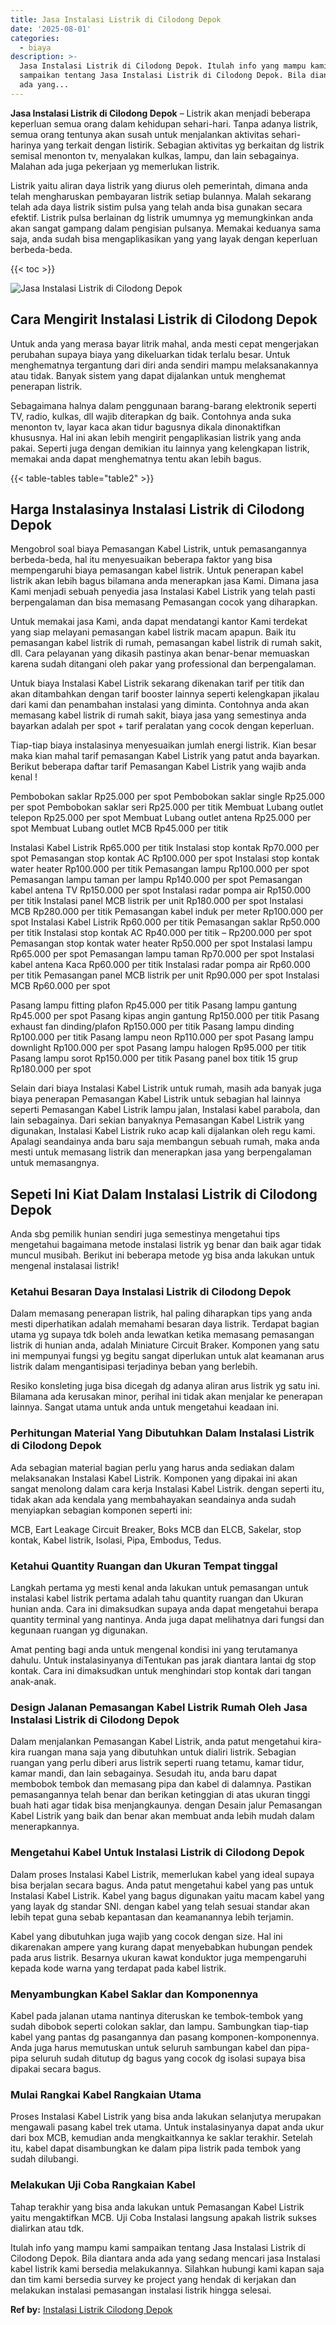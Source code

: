 ```yaml
---
title: Jasa Instalasi Listrik di Cilodong Depok
date: '2025-08-01'
categories:
  - biaya
description: >-
  Jasa Instalasi Listrik di Cilodong Depok. Itulah info yang mampu kami
  sampaikan tentang Jasa Instalasi Listrik di Cilodong Depok. Bila diantara anda
  ada yang...
---
```


**Jasa Instalasi Listrik di Cilodong Depok** – Listrik akan menjadi beberapa keperluan semua orang dalam kehidupan sehari-hari. Tanpa adanya listrik, semua orang tentunya akan susah untuk menjalankan aktivitas sehari-harinya yang terkait dengan listirik. Sebagian aktivitas yg berkaitan dg listrik semisal menonton tv, menyalakan kulkas, lampu, dan lain sebagainya. Malahan ada juga pekerjaan yg memerlukan listrik.

Listrik yaitu aliran daya listrik yang diurus oleh pemerintah, dimana anda telah mengharuskan pembayaran listrik setiap bulannya. Malah sekarang telah ada daya listrik sistim pulsa yang telah anda bisa gunakan secara efektif. Listrik pulsa berlainan dg listrik umumnya yg memungkinkan anda akan sangat gampang dalam pengisian pulsanya. Memakai keduanya sama saja, anda sudah bisa mengaplikasikan yang yang layak dengan keperluan berbeda-beda.

{{< toc >}}

![Jasa Instalasi Listrik di Cilodong Depok](/images/instalasi-listrik-murah43.png)

## Cara Mengirit Instalasi Listrik di Cilodong Depok

Untuk anda yang merasa bayar litrik mahal, anda mesti cepat mengerjakan perubahan supaya biaya yang dikeluarkan tidak terlalu besar. Untuk menghematnya tergantung dari diri anda sendiri mampu melaksanakannya atau tidak. Banyak sistem yang dapat dijalankan untuk menghemat penerapan listrik.

Sebagaimana halnya dalam penggunaan barang-barang elektronik seperti TV, radio, kulkas, dll wajib diterapkan dg baik. Contohnya anda suka menonton tv, layar kaca akan tidur bagusnya dikala dinonaktifkan khususnya. Hal ini akan lebih mengirit pengaplikasian listrik yang anda pakai. Seperti juga dengan demikian itu lainnya yang kelengkapan listrik, memakai anda dapat menghematnya tentu akan lebih bagus.

{{< table-tables table="table2" >}}

## Harga Instalasinya Instalasi Listrik di Cilodong Depok

Mengobrol soal biaya Pemasangan Kabel Listrik, untuk pemasangannya berbeda-beda, hal itu menyesuaikan beberapa faktor yang bisa mempengaruhi biaya pemasangan kabel listrik. Untuk penerapan kabel listrik akan lebih bagus bilamana anda menerapkan jasa Kami. Dimana jasa Kami menjadi sebuah penyedia jasa Instalasi Kabel Listrik yang telah pasti berpengalaman dan bisa memasang Pemasangan cocok yang diharapkan.

Untuk memakai jasa Kami, anda dapat mendatangi kantor Kami terdekat yang siap melayani pemasangan kabel listrik macam apapun. Baik itu pemasangan kabel listrik di rumah, pemasangan kabel listrik di rumah sakit, dll. Cara pelayanan yang dikasih pastinya akan benar-benar memuaskan karena sudah ditangani oleh pakar yang professional dan berpengalaman.

Untuk biaya Instalasi Kabel Listrik sekarang dikenakan tarif per titik dan akan ditambahkan dengan tarif booster lainnya seperti kelengkapan jikalau dari kami dan penambahan instalasi yang diminta. Contohnya anda akan memasang kabel listrik di rumah sakit, biaya jasa yang semestinya anda bayarkan adalah per spot + tarif peralatan yang cocok dengan keperluan.

Tiap-tiap biaya instalasinya menyesuaikan jumlah energi listrik. Kian besar maka kian mahal tarif pemasangan Kabel Listrik yang patut anda bayarkan. Berikut beberapa daftar tarif Pemasangan Kabel Listrik yang wajib anda kenal !

Pembobokan saklar Rp25.000 per spot Pembobokan saklar single Rp25.000 per spot Pembobokan saklar seri Rp25.000 per titik Membuat Lubang outlet telepon Rp25.000 per spot Membuat Lubang outlet antena Rp25.000 per spot Membuat Lubang outlet MCB Rp45.000 per titik

Instalasi Kabel Listrik Rp65.000 per titik Instalasi stop kontak Rp70.000 per spot Pemasangan stop kontak AC Rp100.000 per spot Instalasi stop kontak water heater Rp100.000 per titik Pemasangan lampu Rp100.000 per spot Pemasangan lampu taman per lampu Rp140.000 per spot Pemasangan kabel antena TV Rp150.000 per spot Instalasi radar pompa air Rp150.000 per titik Instalasi panel MCB listrik per unit Rp180.000 per spot Instalasi MCB Rp280.000 per titik Pemasangan kabel induk per meter Rp100.000 per spot Instalasi Kabel Listrik Rp60.000 per titik Pemasangan saklar Rp50.000 per titik Instalasi stop kontak AC Rp40.000 per titik – Rp200.000 per spot Pemasangan stop kontak water heater Rp50.000 per spot Instalasi lampu Rp65.000 per spot Pemasangan lampu taman Rp70.000 per spot Instalasi kabel antena Kaca Rp60.000 per titik Instalasi radar pompa air Rp60.000 per titik Pemasangan panel MCB listrik per unit Rp90.000 per spot Instalasi MCB Rp60.000 per spot

Pasang lampu fitting plafon Rp45.000 per titik Pasang lampu gantung Rp45.000 per spot Pasang kipas angin gantung Rp150.000 per titik Pasang exhaust fan dinding/plafon Rp150.000 per titik Pasang lampu dinding Rp100.000 per titik Pasang lampu neon Rp110.000 per spot Pasang lampu downlight Rp100.000 per spot Pasang lampu halogen Rp95.000 per titik Pasang lampu sorot Rp150.000 per titik Pasang panel box titik 15 grup Rp180.000 per spot

Selain dari biaya Instalasi Kabel Listrik untuk rumah, masih ada banyak juga biaya penerapan Pemasangan Kabel Listrik untuk sebagian hal lainnya seperti Pemasangan Kabel Listrik lampu jalan, Instalasi kabel parabola, dan lain sebagainya. Dari sekian banyaknya Pemasangan Kabel Listrik yang digunakan, Instalasi Kabel Listrik ruko acap kali dijalankan oleh regu kami. Apalagi seandainya anda baru saja membangun sebuah rumah, maka anda mesti untuk memasang listrik dan menerapkan jasa yang berpengalaman untuk memasangnya.

## Sepeti Ini Kiat Dalam Instalasi Listrik di Cilodong Depok


Anda sbg pemilik hunian sendiri juga semestinya mengetahui tips mengetahui bagaimana metode instalasi listrik yg benar dan baik agar tidak muncul musibah. Berikut ini beberapa metode yg bisa anda lakukan untuk mengenal instalasai listrik!

### Ketahui Besaran Daya Instalasi Listrik di Cilodong Depok

Dalam memasang penerapan listrik, hal paling diharapkan tips yang anda mesti diperhatikan adalah memahami besaran daya listrik. Terdapat bagian utama yg supaya tdk boleh anda lewatkan ketika memasang pemasangan listrik di hunian anda, adalah Miniature Circuit Braker. Komponen yang satu ini mempunyai fungsi yg begitu sangat diperlukan untuk alat keamanan arus listrik dalam mengantisipasi terjadinya beban yang berlebih.

Resiko konsleting juga bisa dicegah dg adanya aliran arus listrik yg satu ini. Bilamana ada kerusakan minor, perihal ini tidak akan menjalar ke penerapan lainnya. Sangat utama untuk anda untuk mengetahui keadaan ini.

### Perhitungan Material Yang Dibutuhkan Dalam Instalasi Listrik di Cilodong Depok

Ada sebagian material bagian perlu yang harus anda sediakan dalam melaksanakan Instalasi Kabel Listrik. Komponen yang dipakai ini akan sangat menolong dalam cara kerja Instalasi Kabel Listrik. dengan seperti itu, tidak akan ada kendala yang membahayakan seandainya anda sudah menyiapkan sebagian komponen seperti ini:

MCB, Eart Leakage Circuit Breaker, Boks MCB dan ELCB, Sakelar, stop kontak, Kabel listrik, Isolasi, Pipa, Embodus, Tedus.

### Ketahui Quantity Ruangan dan Ukuran Tempat tinggal

Langkah pertama yg mesti kenal anda lakukan untuk pemasangan untuk instalasi kabel listrik pertama adalah tahu quantity ruangan dan Ukuran hunian anda. Cara ini dimaksudkan supaya anda dapat mengetahui berapa quantity terminal yang nantinya. Anda juga dapat melihatnya dari fungsi dan kegunaan ruangan yg digunakan.

Amat penting bagi anda untuk mengenal kondisi ini yang terutamanya dahulu. Untuk instalasinyanya diTentukan pas jarak diantara lantai dg stop kontak. Cara ini dimaksudkan untuk menghindari stop kontak dari tangan anak-anak.

### Design Jalanan Pemasangan Kabel Listrik Rumah Oleh Jasa Instalasi Listrik di Cilodong Depok

Dalam menjalankan Pemasangan Kabel Listrik, anda patut mengetahui kira-kira ruangan mana saja yang dibutuhkan untuk dialiri listrik. Sebagian ruangan yang perlu diberi arus listrik seperti ruang tetamu, kamar tidur, kamar mandi, dan lain sebagainya. Sesudah itu, anda baru dapat membobok tembok dan memasang pipa dan kabel di dalamnya. Pastikan pemasangannya telah benar dan berikan ketinggian di atas ukuran tinggi buah hati agar tidak bisa menjangkaunya. dengan Desain jalur Pemasangan Kabel Listrik yang baik dan benar akan membuat anda lebih mudah dalam menerapkannya.

### Mengetahui Kabel Untuk Instalasi Listrik di Cilodong Depok

Dalam proses Instalasi Kabel Listrik, memerlukan kabel yang ideal supaya bisa berjalan secara bagus. Anda patut mengetahui kabel yang pas untuk Instalasi Kabel Listrik. Kabel yang bagus digunakan yaitu macam kabel yang yang layak dg standar SNI. dengan kabel yang telah sesuai standar akan lebih tepat guna sebab kepantasan dan keamanannya lebih terjamin.

Kabel yang dibutuhkan juga wajib yang cocok dengan size. Hal ini dikarenakan ampere yang kurang dapat menyebabkan hubungan pendek pada arus listrik. Besarnya ukuran kawat konduktor juga mempengaruhi kepada kode warna yang terdapat pada kabel listrik.

### Menyambungkan Kabel Saklar dan Komponennya

Kabel pada jalanan utama nantinya diteruskan ke tembok-tembok yang sudah dibobok seperti colokan saklar, dan lampu. Sambungkan tiap-tiap kabel yang pantas dg pasangannya dan pasang komponen-komponennya. Anda juga harus memutuskan untuk seluruh sambungan kabel dan pipa-pipa seluruh sudah ditutup dg bagus yang cocok dg isolasi supaya bisa dipakai secara bagus.

### Mulai Rangkai Kabel Rangkaian Utama

Proses Instalasi Kabel Listrik yang bisa anda lakukan selanjutya merupakan mengawali pasang kabel trek utama. Untuk instalasinyanya dapat anda ukur dari box MCB, kemudian anda mengkaitkannya ke saklar terakhir. Setelah itu, kabel dapat disambungkan ke dalam pipa listrik pada tembok yang sudah dilubangi.

### Melakukan Uji Coba Rangkaian Kabel

Tahap terakhir yang bisa anda lakukan untuk Pemasangan Kabel Listrik yaitu mengaktifkan MCB. Uji Coba Instalasi langsung apakah listrik sukses dialirkan atau tdk.

Itulah info yang mampu kami sampaikan tentang Jasa Instalasi Listrik di Cilodong Depok. Bila diantara anda ada yang sedang mencari jasa Instalasi kabel listrik kami bersedia melakukannya. Silahkan hubungi kami kapan saja dan tim kami bersedia survey ke project yang hendak di kerjakan dan melakukan instalasi pemasangan instalasi listrik hingga selesai.

**Ref by:** [Instalasi Listrik Cilodong Depok](https://id.wikipedia.org/wiki/Instalasi)
